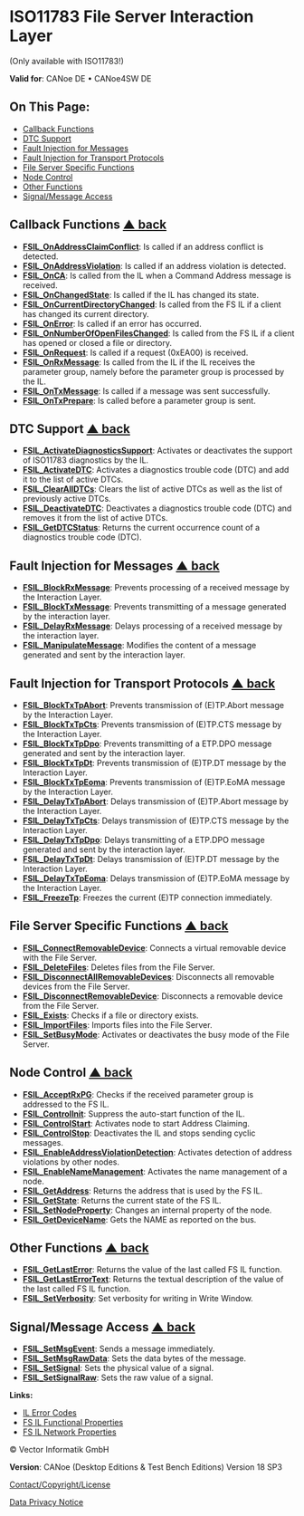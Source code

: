 # ISO11783 File Server Interaction Layer

(Only available with ISO11783!)

**Valid for**: CANoe DE • CANoe4SW DE

## On This Page:

- [Callback Functions](#Callback)
- [DTC Support](#DiagnosticFunctions)
- [Fault Injection for Messages](#FaultInjection)
- [Fault Injection for Transport Protocols](#FaultInjectionTP)
- [File Server Specific Functions](#FileServerSpecific)
- [Node Control](#Node)
- [Other Functions](#Other)
- [Signal/Message Access](#Signal/M)

## Callback Functions [▲ back](#Shortcuts)

- **[FSIL_OnAddressClaimConflict](Functions/CAPLfunctionIso11783FSILOnAddressClaimConflict.md)**: Is called if an address conflict is detected.
- **[FSIL_OnAddressViolation](Functions/CAPLfunctionIso11783FSILOnAddressViolation.md)**: Is called if an address violation is detected.
- **[FSIL_OnCA](Functions/CAPLfunctionIso11783FSILOnCA.md)**: Is called from the IL when a Command Address message is received.
- **[FSIL_OnChangedState](Functions/CAPLfunctionIso11783FSILOnChangedState.md)**: Is called if the IL has changed its state.
- **[FSIL_OnCurrentDirectoryChanged](Functions/CAPLfunctionIso11783FSILOnCurrentDirectoryChanged.md)**: Is called from the FS IL if a client has changed its current directory.
- **[FSIL_OnError](Functions/CAPLfunctionIso11783FSILOnError.md)**: Is called if an error has occurred.
- **[FSIL_OnNumberOfOpenFilesChanged](Functions/CAPLfunctionIso11783FSILOnNumberOfOpenFilesChanged.md)**: Is called from the FS IL if a client has opened or closed a file or directory.
- **[FSIL_OnRequest](Functions/CAPLfunctionIso11783FSILOnRequest.md)**: Is called if a request (0xEA00) is received.
- **[FSIL_OnRxMessage](Functions/CAPLfunctionIso11783FSILOnRxMessage.md)**: Is called from the IL if the IL receives the parameter group, namely before the parameter group is processed by the IL.
- **[FSIL_OnTxMessage](Functions/CAPLfunctionIso11783FSILOnTxMessage.md)**: Is called if a message was sent successfully.
- **[FSIL_OnTxPrepare](Functions/CAPLfunctionIso11783FSILOnTxPrepare.md)**: Is called before a parameter group is sent.

## DTC Support [▲ back](#Shortcuts)

- **[FSIL_ActivateDiagnosticsSupport](Functions/CAPLfunctionIso11783FSILActivateDiagnosticsSupport.md)**: Activates or deactivates the support of ISO11783 diagnostics by the IL.
- **[FSIL_ActivateDTC](Functions/CAPLfunctionIso11783FSILActivateDTC.md)**: Activates a diagnostics trouble code (DTC) and add it to the list of active DTCs.
- **[FSIL_ClearAllDTCs](Functions/CAPLfunctionIso11783FSILClearAllDTCs.md)**: Clears the list of active DTCs as well as the list of previously active DTCs.
- **[FSIL_DeactivateDTC](Functions/CAPLfunctionIso11783FSILDeactivateDTC.md)**: Deactivates a diagnostics trouble code (DTC) and removes it from the list of active DTCs.
- **[FSIL_GetDTCStatus](Functions/CAPLfunctionIso11783FSILGetDTCStatus.md)**: Returns the current occurrence count of a diagnostics trouble code (DTC).

## Fault Injection for Messages [▲ back](#Shortcuts)

- **[FSIL_BlockRxMessage](Functions/CAPLfunctionIso11783FSILBlockRxMessage.md)**: Prevents processing of a received message by the Interaction Layer.
- **[FSIL_BlockTxMessage](Functions/CAPLfunctionIso11783FSILBlockTxMessage.md)**: Prevents transmitting of a message generated by the interaction layer.
- **[FSIL_DelayRxMessage](Functions/CAPLfunctionIso11783FSILDelayRxMessage.md)**: Delays processing of a received message by the interaction layer.
- **[FSIL_ManipulateMessage](Functions/CAPLfunctionIso11783FSILManipulateMessage.md)**: Modifies the content of a message generated and sent by the interaction layer.

## Fault Injection for Transport Protocols [▲ back](#Shortcuts)

- **[FSIL_BlockTxTpAbort](Functions/CAPLfunctionIso11783FSILBlockTxTpAbort.md)**: Prevents transmission of (E)TP.Abort message by the Interaction Layer.
- **[FSIL_BlockTxTpCts](Functions/CAPLfunctionIso11783FSILBlockTxTpCts.md)**: Prevents transmission of (E)TP.CTS message by the Interaction Layer.
- **[FSIL_BlockTxTpDpo](Functions/CAPLfunctionIso11783FSILBlockTxTpDpo.md)**: Prevents transmitting of a ETP.DPO message generated and sent by the interaction layer.
- **[FSIL_BlockTxTpDt](Functions/CAPLfunctionIso11783FSILBlockTxTpDt.md)**: Prevents transmission of (E)TP.DT message by the Interaction Layer.
- **[FSIL_BlockTxTpEoma](Functions/CAPLfunctionIso11783FSILBlockTxTpEoma.md)**: Prevents transmission of (E)TP.EoMA message by the Interaction Layer.
- **[FSIL_DelayTxTpAbort](Functions/CAPLfunctionIso11783FSILDelayTxTpAbort.md)**: Delays transmission of (E)TP.Abort message by the Interaction Layer.
- **[FSIL_DelayTxTpCts](Functions/CAPLfunctionIso11783FSILDelayTxTpCts.md)**: Delays transmission of (E)TP.CTS message by the Interaction Layer.
- **[FSIL_DelayTxTpDpo](Functions/CAPLfunctionIso11783FSILDelayTxTpDpo.md)**: Delays transmitting of a ETP.DPO message generated and sent by the interaction layer.
- **[FSIL_DelayTxTpDt](Functions/CAPLfunctionIso11783FSILDelayTxTpDt.md)**: Delays transmission of (E)TP.DT message by the Interaction Layer.
- **[FSIL_DelayTxTpEoma](Functions/CAPLfunctionIso11783FSILDelayTxTpEoma.md)**: Delays transmission of (E)TP.EoMA message by the Interaction Layer.
- **[FSIL_FreezeTp](Functions/CAPLfunctionIso11783FSILFreezeTp.md)**: Freezes the current (E)TP connection immediately.

## File Server Specific Functions [▲ back](#Shortcuts)

- **[FSIL_ConnectRemovableDevice](Functions/CAPLfunctionIso11783FSILConnectRemovableDevice.md)**: Connects a virtual removable device with the File Server.
- **[FSIL_DeleteFiles](Functions/CAPLfunctionIso11783FSILDeleteFiles.md)**: Deletes files from the File Server.
- **[FSIL_DisconnectAllRemovableDevices](Functions/CAPLfunctionIso11783FSILDisconnectAllRemovableDevices.md)**: Disconnects all removable devices from the File Server.
- **[FSIL_DisconnectRemovableDevice](Functions/CAPLfunctionIso11783FSILDisconnectRemovableDevice.md)**: Disconnects a removable device from the File Server.
- **[FSIL_Exists](Functions/CAPLfunctionIso11783FSILExists.md)**: Checks if a file or directory exists.
- **[FSIL_ImportFiles](Functions/CAPLfunctionIso11783FSILImportFiles.md)**: Imports files into the File Server.
- **[FSIL_SetBusyMode](Functions/CAPLfunctionIso11783FSILSetBusyMode.md)**: Activates or deactivates the busy mode of the File Server.

## Node Control [▲ back](#Shortcuts)

- **[FSIL_AcceptRxPG](Functions/CAPLfunctionIso11783FSILAcceptRxPG.md)**: Checks if the received parameter group is addressed to the FS IL.
- **[FSIL_ControlInit](Functions/CAPLfunctionIso11783FSILControlInit.md)**: Suppress the auto-start function of the IL.
- **[FSIL_ControlStart](Functions/CAPLfunctionIso11783FSILControlStart.md)**: Activates node to start Address Claiming.
- **[FSIL_ControlStop](Functions/CAPLfunctionIso11783FSILControlStop.md)**: Deactivates the IL and stops sending cyclic messages.
- **[FSIL_EnableAddressViolationDetection](Functions/CAPLfunctionIso11783FSILEnableAddressViolationDetection.md)**: Activates detection of address violations by other nodes.
- **[FSIL_EnableNameManagement](Functions/CAPLfunctionIso11783FSILEnableNameManagement.md)**: Activates the name management of a node.
- **[FSIL_GetAddress](Functions/CAPLfunctionIso11783FSILGetAddress.md)**: Returns the address that is used by the FS IL.
- **[FSIL_GetState](Functions/CAPLfunctionIso11783FSILGetState.md)**: Returns the current state of the FS IL.
- **[FSIL_SetNodeProperty](Functions/CAPLfunctionIso11783FSILSetNodeProperty.md)**: Changes an internal property of the node.
- **[FSIL_GetDeviceName](Functions/CAPLfunctionIso11783FSILGetDeviceName.md)**: Gets the NAME as reported on the bus.

## Other Functions [▲ back](#Shortcuts)

- **[FSIL_GetLastError](Functions/CAPLfunctionIso11783FSILGetLastError.md)**: Returns the value of the last called FS IL function.
- **[FSIL_GetLastErrorText](Functions/CAPLfunctionIso11783FSILGetLastErrorText.md)**: Returns the textual description of the value of the last called FS IL function.
- **[FSIL_SetVerbosity](Functions/CAPLfunctionIso11783FSILSetVerbosity.md)**: Set verbosity for writing in Write Window.

## Signal/Message Access [▲ back](#Shortcuts)

- **[FSIL_SetMsgEvent](Functions/CAPLfunctionIso11783FSILSetMsgEvent.md)**: Sends a message immediately.
- **[FSIL_SetMsgRawData](Functions/CAPLfunctionIso11783FSILSetMsgRawData.md)**: Sets the data bytes of the message.
- **[FSIL_SetSignal](Functions/CAPLfunctionIso11783FSILSetSignal.md)**: Sets the physical value of a signal.
- **[FSIL_SetSignalRaw](Functions/CAPLfunctionIso11783FSILSetSignalRaw.md)**: Sets the raw value of a signal.

**Links:**

- [IL Error Codes](../../CAPLfunctionsISOj1939ErrorCodes.md)
- [FS IL Functional Properties](CAPLfunctionsISOILFSProperties.md)
- [FS IL Network Properties](CAPLfunctionsISOILFSNetworkProperties.md)

© Vector Informatik GmbH

**Version**: CANoe (Desktop Editions & Test Bench Editions) Version 18 SP3

[Contact/Copyright/License](../../../Shared/ContactCopyrightLicense.md)

[Data Privacy Notice](https://www.vector.com/int/en/company/get-info/privacy-policy/)